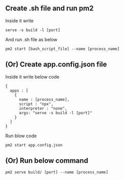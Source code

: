 
## Create .sh file and run pm2
Inside it write 

```
serve -s build -l [port]
```
And run .sh file as below

```
pm2 start [bash_script_file] --name [process_name]
```


## (Or) Create app.config.json file

Inside it write below code 

```
{
  apps : [
    {
      name : [process_name],
      script : "npx",
      interpreter : "none",
      args: "serve -s build -l [port]"
    }
  ]
}
```
Run blow code 
```
pm2 start app.config.json
```

## (Or) Run below command
```
pm2 serve build/ [port] --name [process_name]
```
